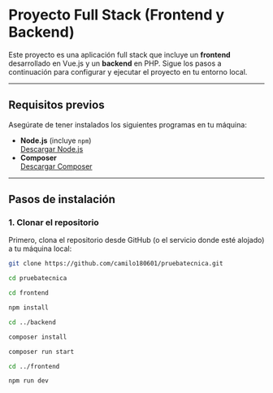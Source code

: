 # Proyecto Full Stack (Frontend y Backend)

Este proyecto es una aplicación full stack que incluye un **frontend** desarrollado en Vue.js y un **backend** en PHP. Sigue los pasos a continuación para configurar y ejecutar el proyecto en tu entorno local.

---

## Requisitos previos

Asegúrate de tener instalados los siguientes programas en tu máquina:

- **Node.js** (incluye `npm`)  
  [Descargar Node.js](https://nodejs.org/)
- **Composer**  
  [Descargar Composer](https://getcomposer.org/download/)

---

## Pasos de instalación

### 1. Clonar el repositorio

Primero, clona el repositorio desde GitHub (o el servicio donde esté alojado) a tu máquina local:

```bash
git clone https://github.com/camilo180601/pruebatecnica.git

cd pruebatecnica

cd frontend

npm install

cd ../backend

composer install

composer run start

cd ../frontend

npm run dev

